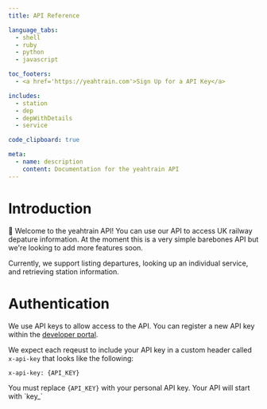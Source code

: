 ```yaml
---
title: API Reference

language_tabs:
  - shell
  - ruby
  - python
  - javascript

toc_footers:
  - <a href='https://yeahtrain.com'>Sign Up for a API Key</a>

includes:
  - station
  - dep
  - depWithDetails
  - service

code_clipboard: true

meta:
  - name: description
    content: Documentation for the yeahtrain API
---
```


# Introduction

👋 Welcome to the yeahtrain API! You can use our API to access UK railway depature information. At the moment this 
is a very simple barebones API but we're looking to add more features soon.

Currently, we support listing departures, looking up an individual service, and retrieving station information.

# Authentication

We use API keys to allow access to the API. You can register a new API key within the [developer portal](https://yeahtrain.com/app).

We expect each reqeust to include your API key in a custom header called `x-api-key` that looks like the following:

`x-api-key: {API_KEY}`

<aside class="notice">
You must replace <code>{API_KEY}</code> with your personal API key. Your API will start with `key_`
</aside>